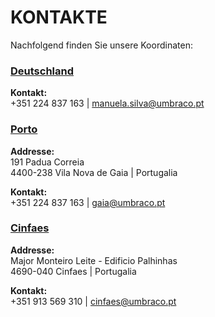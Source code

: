 # KONTAKTE
Nachfolgend finden Sie unsere Koordinaten:

### [Deutschland](https://www.google.com/maps/dir/Avenue+Neil+Armstrong,+33700+M%C3%A9rignac,+France)
**Kontakt:** <br/>
+351 224 837 163 | manuela.silva@umbraco.pt

### [Porto](https://www.google.com/maps/place/R.+P%C3%A1dua+Correia+191,+4430-999+Vila+Nova+de+Gaia/)
**Addresse:** <br/>
191 Padua Correia<br/>
4400-238 Vila Nova de Gaia | Portugalia <br/>

**Kontakt:** <br/>
+351 224 837 163 | gaia@umbraco.pt


### [Cinfaes](https://www.google.com/maps/dir/41.0770593,-8.0972777/@41.0770817,-8.0972235,133m/data=!3m1!1e3!4m2!4m1!3e0)
**Addresse:** <br/>
Major Monteiro Leite - Edificio Palhinhas<br/>
4690-040 Cinfaes | Portugalia <br/>

**Kontakt:** <br/>
+351 913 569 310 | cinfaes@umbraco.pt
